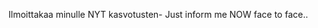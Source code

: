 Ilmoittakaa minulle NYT kasvotusten- 
Just inform me NOW face to face..

<!---
OnelonCORT/OnelonCORT is a ✨ special ✨ repository because its `README.md` (this file) appears on your GitHub profile.
You can click the Preview link to take a look at your changes.
--->
